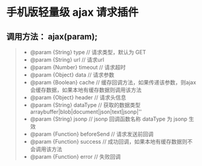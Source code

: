 手机版轻量级 ajax 请求插件
===========

**调用方法**：
ajax(param);
-
> - @param {String} type                // 请求类型，默认为 GET
> - @param {String} url                 // 请求url
> - @param {Number} timeout             // 请求超时
> - @param {Object} data                // 请求参数
> - @param {Boolean} cache              // 缓存回调方法，如果传递该参数，则ajax会缓存数据，如果本地有缓存数据则调用该方法
> - @param {Object} header              // 请求头信息
> - @param {String} dataType            // 获取的数据类型  arraybuffer|blob|document|json|text|jsonp|''
> - @param {String} jsonp               // jsonp 回调函数名称 dataType 为 jsonp 生效
> - @param {Function} beforeSend        // 请求发送前回调
> - @param {Function} success           // 成功回调，如果本地有缓存数据则不会调用该方法
> - @param {Function} error             // 失败回调
